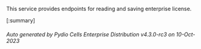 






This service provides endpoints for reading and saving enterprise license.

[:summary]

###### Auto generated by Pydio Cells Enterprise Distribution v4.3.0-rc3 on 10-Oct-2023
